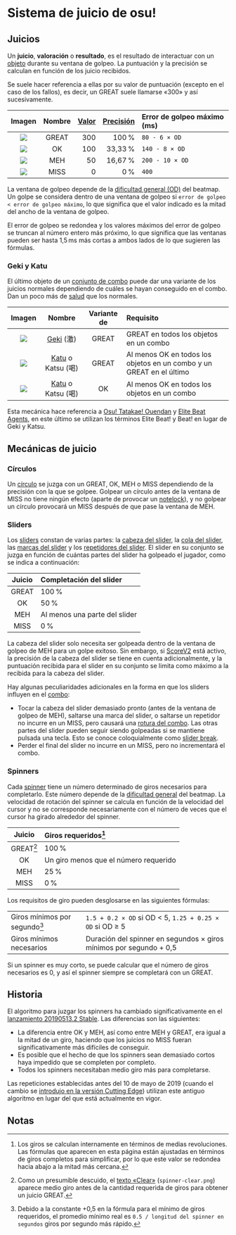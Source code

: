 # Sistema de juicio de osu!

## Juicios

Un **juicio**, **valoración** o **resultado**, es el resultado de interactuar con un [objeto](/wiki/Gameplay/Hit_object) durante su ventana de golpeo. La puntuación y la precisión se calculan en función de los juicio recibidos.

Se suele hacer referencia a ellas por su valor de puntuación (excepto en el caso de los fallos), es decir, un GREAT suele llamarse «300» y así sucesivamente.

| Imagen | Nombre | [Valor](/wiki/Gameplay/Score/ScoreV1/osu!) | [Precisión](/wiki/Gameplay/Accuracy#osu!) | Error de golpeo máximo (ms) |
| :-: | :-: | --: | --: | :-- |
| ![](/wiki/shared/judgement/osu!/hit300.png) | GREAT | 300 | 100 % | `80 - 6 × OD` |
| ![](/wiki/shared/judgement/osu!/hit100.png) | OK | 100 | 33,33 % | `140 - 8 × OD` |
| ![](/wiki/shared/judgement/osu!/hit50.png) | MEH | 50 | 16,67 % | `200 - 10 × OD` |
| ![](/wiki/shared/judgement/osu!/hit0.png) | MISS | 0 | 0 % | `400` |

La ventana de golpeo depende de la [dificultad general (OD)](/wiki/Beatmap/Overall_difficulty) del beatmap. Un golpe se considera dentro de una ventana de golpeo si `error de golpeo < error de golpeo máximo`, lo que significa que el valor indicado es la mitad del ancho de la ventana de golpeo.

El error de golpeo se redondea y los valores máximos del error de golpeo se truncan al número entero más próximo, lo que significa que las ventanas pueden ser hasta 1,5 ms más cortas a ambos lados de lo que sugieren las fórmulas.

### Geki y Katu

El último objeto de un [conjunto de combo](/wiki/Beatmapping/Combo) puede dar una variante de los juicios normales dependiendo de cuáles se hayan conseguido en el combo. Dan un poco más de [salud](/wiki/Gameplay/Health) que los normales.

| Imagen | Nombre | Variante de | Requisito |
| :-: | :-: | :-: | :-- |
| ![](/wiki/shared/judgement/osu!/hit300g.png) | [Geki](/wiki/Gameplay/Judgement/Geki) (激) | GREAT | GREAT en todos los objetos en un combo |
| ![](/wiki/shared/judgement/osu!/hit300k.png) | [Katu](/wiki/Gameplay/Judgement/Katu) o Katsu (喝) | GREAT | Al menos OK en todos los objetos en un combo y un GREAT en el último |
| ![](/wiki/shared/judgement/osu!/hit100k.png) | [Katu](/wiki/Gameplay/Judgement/Katu) o Katsu (喝) | OK | Al menos OK en todos los objetos en un combo |

Esta mecánica hace referencia a [Osu! Tatakae! Ouendan](https://en.wikipedia.org/wiki/Osu!_Tatakae!_Ouendan) y [Elite Beat Agents](https://en.wikipedia.org/wiki/Elite_Beat_Agents), en este último se utilizan los términos Elite Beat! y Beat! en lugar de Geki y Katsu.

## Mecánicas de juicio

### Círculos

Un [círculo](/wiki/Gameplay/Hit_object/Hit_circle) se juzga con un GREAT, OK, MEH o MISS dependiendo de la precisión con la que se golpee. Golpear un círculo antes de la ventana de MISS no tiene ningún efecto (aparte de provocar un [notelock](/wiki/Gameplay/Judgement/Notelock)), y no golpear un círculo provocará un MISS después de que pase la ventana de MEH.

### Sliders

Los [sliders](/wiki/Gameplay/Hit_object/Slider) constan de varias partes: la [cabeza del slider](/wiki/Gameplay/Hit_object/Slider/Sliderhead), la [cola del slider](/wiki/Gameplay/Hit_object/Slider/Slidertail), las [marcas del slider](/wiki/Gameplay/Hit_object/Slider/Slider_tick) y los [repetidores del slider](/wiki/Gameplay/Hit_object/Slider/Reverse_slider). El slider en su conjunto se juzga en función de cuántas partes del slider ha golpeado el jugador, como se indica a continuación:

| Juicio | Completación del slider |
| :-: | :-- |
| GREAT | 100 % |
| OK | 50 % |
| MEH | Al menos una parte del slider |
| MISS | 0 % |

La cabeza del slider solo necesita ser golpeada dentro de la ventana de golpeo de MEH para un golpe exitoso. Sin embargo, si [ScoreV2](/wiki/Gameplay/Game_modifier/ScoreV2) está activo, la precisión de la cabeza del slider se tiene en cuenta adicionalmente, y la puntuación recibida para el slider en su conjunto se limita como máximo a la recibida para la cabeza del slider.

Hay algunas peculiaridades adicionales en la forma en que los sliders influyen en el [combo](/wiki/Gameplay/Combo_(score_multiplier)):

- Tocar la cabeza del slider demasiado pronto (antes de la ventana de golpeo de MEH), saltarse una marca del slider, o saltarse un repetidor no incurre en un MISS, pero causará una [rotura del combo](/wiki/Gameplay/Judgement/Combobreak). Las otras partes del slider pueden seguir siendo golpeadas si se mantiene pulsada una tecla. Esto se conoce coloquialmente como [slider break](/wiki/Gameplay/Judgement/Slider_break).
- Perder el final del slider no incurre en un MISS, pero no incrementará el combo.

### Spinners

Cada [spinner](/wiki/Gameplay/Hit_object/Spinner) tiene un número determinado de giros necesarios para completarlo. Este número depende de la [dificultad general](/wiki/Beatmap/Overall_difficulty#sliders-y-spinners) del beatmap. La velocidad de rotación del spinner se calcula en función de la velocidad del cursor y no se corresponde necesariamente con el número de veces que el cursor ha girado alrededor del spinner.

| Juicio | Giros requeridos[^half-spins] |
| :-: | :-- |
| GREAT[^spinner-clear] | 100 % |
| OK | Un giro menos que el número requerido |
| MEH | 25 % |
| MISS | 0 % |

Los requisitos de giro pueden desglosarse en las siguientes fórmulas:

|  |  |
| :-- | :-- |
| Giros mínimos por segundo[^minimum-sps] | `1.5 + 0.2 × OD` si OD < 5, `1.25 + 0.25 × OD` si OD ≥ 5 |
| Giros mínimos necesarios | Duración del spinner en segundos × giros mínimos por segundo + 0,5 |

Si un spinner es muy corto, se puede calcular que el número de giros necesarios es 0, y así el spinner siempre se completará con un GREAT.

## Historia

El algoritmo para juzgar los spinners ha cambiado significativamente en el [lanzamiento 20190513.2 Stable](https://osu.ppy.sh/home/changelog/stable40/20190513.2). Las diferencias son las siguientes:

- La diferencia entre OK y MEH, así como entre MEH y GREAT, era igual a la mitad de un giro, haciendo que los juicios no MISS fueran significativamente más difíciles de conseguir.
- Es posible que el hecho de que los spinners sean demasiado cortos haya impedido que se completen por completo.
- Todos los spinners necesitaban medio giro más para completarse.

Las repeticiones establecidas antes del 10 de mayo de 2019 (cuando el cambio se [introdujo en la versión Cutting Edge](https://osu.ppy.sh/home/changelog/cuttingedge/20190510.1)) utilizan este antiguo algoritmo en lugar del que está actualmente en vigor.

## Notas

[^half-spins]: Los giros se calculan internamente en términos de medias revoluciones. Las fórmulas que aparecen en esta página están ajustadas en términos de giros completos para simplificar, por lo que este valor se redondea hacia abajo a la mitad más cercana.
[^spinner-clear]: Como un presumible descuido, el [texto «Clear»](/wiki/Skinning/osu!#spinner) (`spinner-clear.png`) aparece medio giro antes de la cantidad requerida de giros para obtener un juicio GREAT.
[^minimum-sps]: Debido a la constante +0,5 en la fórmula para el mínimo de giros requeridos, el promedio mínimo real es `0.5 / longitud del spinner en segundos` giros por segundo más rápido.
